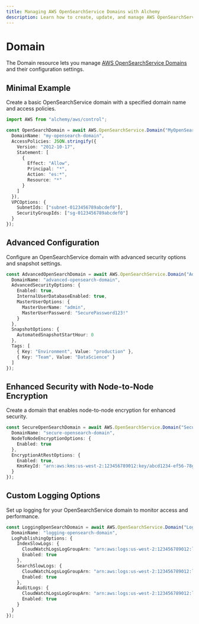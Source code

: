 ```yaml
---
title: Managing AWS OpenSearchService Domains with Alchemy
description: Learn how to create, update, and manage AWS OpenSearchService Domains using Alchemy Cloud Control.
---
```


# Domain

The Domain resource lets you manage [AWS OpenSearchService Domains](https://docs.aws.amazon.com/opensearchservice/latest/userguide/) and their configuration settings.

## Minimal Example

Create a basic OpenSearchService domain with a specified domain name and access policies.

```ts
import AWS from "alchemy/aws/control";

const OpenSearchDomain = await AWS.OpenSearchService.Domain("MyOpenSearchDomain", {
  DomainName: "my-opensearch-domain",
  AccessPolicies: JSON.stringify({
    Version: "2012-10-17",
    Statement: [
      {
        Effect: "Allow",
        Principal: "*",
        Action: "es:*",
        Resource: "*"
      }
    ]
  }),
  VPCOptions: {
    SubnetIds: ["subnet-0123456789abcdef0"],
    SecurityGroupIds: ["sg-0123456789abcdef0"]
  }
});
```

## Advanced Configuration

Configure an OpenSearchService domain with advanced security options and snapshot settings.

```ts
const AdvancedOpenSearchDomain = await AWS.OpenSearchService.Domain("AdvancedOpenSearchDomain", {
  DomainName: "advanced-opensearch-domain",
  AdvancedSecurityOptions: {
    Enabled: true,
    InternalUserDatabaseEnabled: true,
    MasterUserOptions: {
      MasterUserName: "admin",
      MasterUserPassword: "SecurePassword123!"
    }
  },
  SnapshotOptions: {
    AutomatedSnapshotStartHour: 0
  },
  Tags: [
    { Key: "Environment", Value: "production" },
    { Key: "Team", Value: "DataScience" }
  ]
});
```

## Enhanced Security with Node-to-Node Encryption

Create a domain that enables node-to-node encryption for enhanced security.

```ts
const SecureOpenSearchDomain = await AWS.OpenSearchService.Domain("SecureOpenSearchDomain", {
  DomainName: "secure-opensearch-domain",
  NodeToNodeEncryptionOptions: {
    Enabled: true
  },
  EncryptionAtRestOptions: {
    Enabled: true,
    KmsKeyId: "arn:aws:kms:us-west-2:123456789012:key/abcd1234-ef56-78gh-90ij-klmnopqrstu"
  }
});
```

## Custom Logging Options

Set up logging for your OpenSearchService domain to monitor access and performance.

```ts
const LoggingOpenSearchDomain = await AWS.OpenSearchService.Domain("LoggingOpenSearchDomain", {
  DomainName: "logging-opensearch-domain",
  LogPublishingOptions: {
    IndexSlowLogs: {
      CloudWatchLogsLogGroupArn: "arn:aws:logs:us-west-2:123456789012:log-group:my-log-group",
      Enabled: true
    },
    SearchSlowLogs: {
      CloudWatchLogsLogGroupArn: "arn:aws:logs:us-west-2:123456789012:log-group:my-log-group",
      Enabled: true
    },
    AuditLogs: {
      CloudWatchLogsLogGroupArn: "arn:aws:logs:us-west-2:123456789012:log-group:my-log-group",
      Enabled: true
    }
  }
});
```